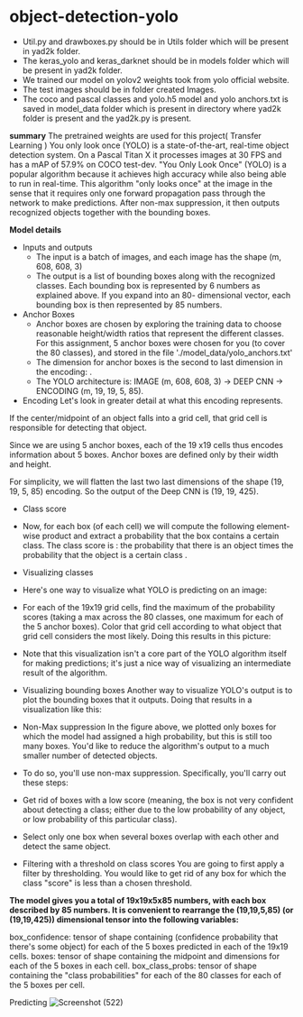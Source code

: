# object-detection-yolo
* Util.py and drawboxes.py should be in Utils folder which will be present in yad2k folder.
* The keras_yolo and keras_darknet should be in models folder which will be present in yad2k folder.
* We trained our model on yolov2 weights took from yolo official website.
* The test images should be in folder created Images.
* The coco and pascal classes and yolo.h5 model and yolo anchors.txt is saved in model_data folder which is present in directory where yad2k folder is present and the yad2k.py is present.

**summary**
The pretrained weights are used for this project( Transfer Learning )
You only look once (YOLO) is a state-of-the-art, real-time object detection system. On a Pascal Titan X it processes images at 30 FPS and has a mAP of 57.9% on COCO test-dev.
"You Only Look Once" (YOLO) is a popular algorithm because it achieves high accuracy while also being able to run in real-time. This algorithm "only looks once" at the image in the sense that it requires only one forward propagation pass through the network to make predictions. After non-max suppression, it then outputs recognized objects together with the bounding boxes.


**Model details**
* Inputs and outputs
  * The input is a batch of images, and each image has the shape (m, 608, 608, 3)
  * The output is a list of bounding boxes along with the recognized classes. Each bounding box is represented by 6 numbers  as explained above. If you expand  into an 80-         dimensional vector, each bounding box is then represented by 85 numbers.
* Anchor Boxes
  * Anchor boxes are chosen by exploring the training data to choose reasonable height/width ratios that represent the different classes. For this assignment, 5 anchor boxes       were chosen for you (to cover the 80 classes), and stored in the file './model_data/yolo_anchors.txt'
  * The dimension for anchor boxes is the second to last dimension in the encoding: .
  * The YOLO architecture is: IMAGE (m, 608, 608, 3) -> DEEP CNN -> ENCODING (m, 19, 19, 5, 85).
* Encoding
Let's look in greater detail at what this encoding represents.

If the center/midpoint of an object falls into a grid cell, that grid cell is responsible for detecting that object.

Since we are using 5 anchor boxes, each of the 19 x19 cells thus encodes information about 5 boxes. Anchor boxes are defined only by their width and height.

For simplicity, we will flatten the last two last dimensions of the shape (19, 19, 5, 85) encoding. So the output of the Deep CNN is (19, 19, 425).

* Class score
 * Now, for each box (of each cell) we will compute the following element-wise product and extract a probability that the box contains a certain class.
  The class score is : the probability that there is an object  times the probability that the object is a certain class .


* Visualizing classes
 * Here's one way to visualize what YOLO is predicting on an image:

 * For each of the 19x19 grid cells, find the maximum of the probability scores (taking a max across the 80 classes, one maximum for each of the 5 anchor boxes).
   Color that grid cell according to what object that grid cell considers the most likely.
   Doing this results in this picture:

* Note that this visualization isn't a core part of the YOLO algorithm itself for making predictions; it's just a nice way of visualizing an intermediate result of the algorithm.

* Visualizing bounding boxes
Another way to visualize YOLO's output is to plot the bounding boxes that it outputs. Doing that results in a visualization like this:

* Non-Max suppression
In the figure above, we plotted only boxes for which the model had assigned a high probability, but this is still too many boxes. You'd like to reduce the algorithm's output to a much smaller number of detected objects.

* To do so, you'll use non-max suppression. Specifically, you'll carry out these steps:

* Get rid of boxes with a low score (meaning, the box is not very confident about detecting a class; either due to the low probability of any object, or low probability of this particular class).
* Select only one box when several boxes overlap with each other and detect the same object.
 * Filtering with a threshold on class scores
   You are going to first apply a filter by thresholding. You would like to get rid of any box for which the class "score" is less than a chosen threshold.

**The model gives you a total of 19x19x5x85 numbers, with each box described by 85 numbers. It is convenient to rearrange the (19,19,5,85) (or (19,19,425)) dimensional tensor into the following variables:**

box_confidence: tensor of shape  containing  (confidence probability that there's some object) for each of the 5 boxes predicted in each of the 19x19 cells.
boxes: tensor of shape  containing the midpoint and dimensions  for each of the 5 boxes in each cell.
box_class_probs: tensor of shape  containing the "class probabilities"  for each of the 80 classes for each of the 5 boxes per cell.

Predicting
![Screenshot (522)](https://user-images.githubusercontent.com/90260133/150759109-b0ebb2df-6741-4158-9824-e60d62dc9973.png)

